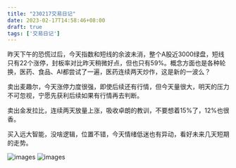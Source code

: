 ```yaml
---
title: "230217交易日记"
date: 2023-02-17T14:58:46+08:00
draft: true
tags: ['交易日记']
---
```


昨天下午的恐慌过后，今天指数和短线的余波未消，整个A股近3000绿盘，短线只有22个涨停，封板率对比昨天稍微好点，但也只有59%。概念方面也是各种轮换，医药、食品、AI都尝试了一遍，医药连续两天炒作，这是新的一波么？

卖出麦趣尔，今天涨停力度很强，即使后续还有行情，但今天量很大，明天的压力不可忽视，宁愿先获利后续如果有行情再去判断。

卖出金发拉比，连续两天放量上涨，吸收卓朗的教训，不要想着15%了，12%也很香。

买入远大智能，没啥逻辑，位置不错，今天情绪低迷也有异动，看好未来几天短期的走势。

![images](/images/230217/IMG_1434.jpg)
![images](/images/230217/IMG_1435.jpg)
